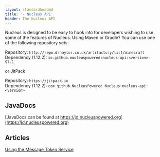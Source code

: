 ```yaml
---
layout: standardheadmd
title: '- Nucleus API'
header: The Nucleus API
---
```


Nucleus is designed to be easy to hook into for developers wishing to use some of the features of Nucleus. Using
Maven or Gradle? You can use one of the following repository sets: 

Repository: `http://repo.drnaylor.co.uk/artifactory/list/minecraft`<br />
Dependency (1.12.2): `io.github.nucleuspowered:nucleus-api:<version>-S7.1`

or JitPack

Repository: `https://jitpack.io`<br />
Dependency (1.12.2): `com.github.NucleusPowered.Nucleus:nucleus-api:<version>`

## JavaDocs

[JavaDocs can be found at https://jd.nucleuspowered.org](https://jd.nucleuspowered.org)

## Articles

[Using the Message Token Service](messagetokens.html)

